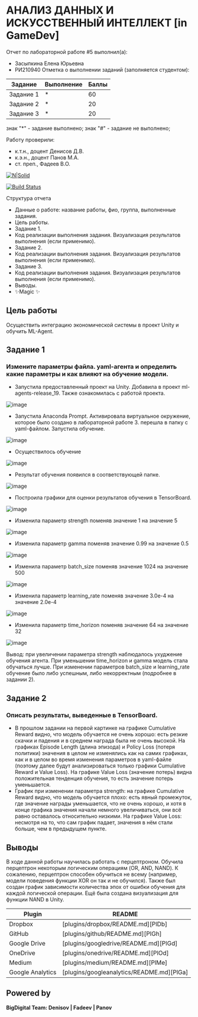 # АНАЛИЗ ДАННЫХ И ИСКУССТВЕННЫЙ ИНТЕЛЛЕКТ [in GameDev]
Отчет по лабораторной работе #5 выполнил(а):
- Засыпкина Елена Юрьевна
- РИ210940
Отметка о выполнении заданий (заполняется студентом):

| Задание | Выполнение | Баллы |
| ------ | ------ | ------ |
| Задание 1 | * | 60 |
| Задание 2 | * | 20 |
| Задание 3 | * | 20 |

знак "*" - задание выполнено; знак "#" - задание не выполнено;

Работу проверили:
- к.т.н., доцент Денисов Д.В.
- к.э.н., доцент Панов М.А.
- ст. преп., Фадеев В.О.

[![N|Solid](https://cldup.com/dTxpPi9lDf.thumb.png)](https://nodesource.com/products/nsolid)

[![Build Status](https://travis-ci.org/joemccann/dillinger.svg?branch=master)](https://travis-ci.org/joemccann/dillinger)

Структура отчета

- Данные о работе: название работы, фио, группа, выполненные задания.
- Цель работы.
- Задание 1.
- Код реализации выполнения задания. Визуализация результатов выполнения (если применимо).
- Задание 2.
- Код реализации выполнения задания. Визуализация результатов выполнения (если применимо).
- Задание 3.
- Код реализации выполнения задания. Визуализация результатов выполнения (если применимо).
- Выводы.
- ✨Magic ✨

## Цель работы
Осуществить интеграцию экономической системы в проект Unity и обучить ML-Agent.

## Задание 1
### Измените параметры файла. yaml-агента и определить какие параметры и как влияют на обучение модели.

 - Запустила предоставленный проект на Unity. Добавила в проект ml-agents-release_19. Также ознакомилась с работой проекта.
 
 ![image](https://user-images.githubusercontent.com/102030455/204776954-a5b5ee76-a5b7-45fa-8312-506bbef2b838.png)
 
 - Запустила Anaconda Prompt. Активировала виртуальное окружение, которое было создано в лабораторной работе 3. перешла в папку с yaml-файлом. Запустила обучение.
 
 ![image](https://user-images.githubusercontent.com/102030455/204792280-a3832f18-0a62-4258-8365-9401cc8bfc9e.png)
 
 - Осуществилось обучение
 
 ![image](https://user-images.githubusercontent.com/102030455/204792498-a318b127-0e8c-493c-bd01-56680ed57948.png)
 
 - Результат обучения появился в соответствующей папке.
 
 ![image](https://user-images.githubusercontent.com/102030455/204794219-8487be7d-0df5-41df-8cb1-d7954d7f97c6.png)

- Построила графики для оценки результатов обучения в TensorBoard.

![image](https://user-images.githubusercontent.com/102030455/204803803-29ce03b7-07f8-4cf4-99cd-8c2a24dfad1e.png)

- Изменила параметр strength поменяв значение 1 на значение 5

![image](https://user-images.githubusercontent.com/102030455/204806734-d8c35f0c-e557-4b2b-b10d-a12c58c4ba0f.png)

- Изменила параметр gamma поменяв значение 0.99 на значение 0.5

![image](https://user-images.githubusercontent.com/102030455/204810896-f31783c9-b186-4785-9f47-bcb18f970797.png)

- Изменила параметр batch_size поменяв значение 1024 на значение 500

![image](https://user-images.githubusercontent.com/102030455/204814056-59720a09-29b8-469a-8243-98605c800141.png)

- Изменила параметр learning_rate поменяв значение 3.0e-4 на значение 2.0e-4

![image](https://user-images.githubusercontent.com/102030455/204817729-04a18d4d-f667-4670-b23c-16f7ccc1c51c.png)

- Изменила параметр time_horizon поменяв значение 64 на значение 32

![image](https://user-images.githubusercontent.com/102030455/204824555-3958a6d6-dcab-48dc-be2f-2857547cee10.png)


Вывод: при увеличении параметра strength наблюдалось ухуджение обучения агента. При уменьшении time_horizon и gamma модель стала обучаться лучше. При изменении параметров batch_size и learning_rate обучение было либо успешным, либо некорректным (подробнее в задании 2).


## Задание 2
### Описать результаты, выведенные в TensorBoard.
- В прошлом задании на первой картинке на графике Cumulative Reward видно, что модель обучается не очень хорошо: есть резкие скачки и падения и в среднем награда была не очень высокой. На графиках Episode Length (длина эпизода) и Policy Loss (потеря политики) значения в целом не изменялись как на самих графиках, как и в целом во время изменения параметров в yaml-файле (поэтому далее будут анализироваться только графики Cumulative Reward и Value Loss). На графике Value Loss (значение потерь) видна положительная тенденция обучения, то есть значение потерь уменьшается.
- График при изменении параметра strength: на графике Cumulative Reward видно, что модель обучается плохо: есть явный промежуток, где значение награды уменьшается, что не очень хорошо, и хотя в конце графика значения начали немного увеличиваться, они всё равно оставалось относительно низкими. На графике Value Loss: несмотря на то, что сам график падает, значения в нём стали больше, чем в предыдущем пункте.


## Выводы
В ходе данной работы научилась работать с перцептроном. Обучила перцептрон некоторым логическим операциям (OR, AND, NAND). К сожалению, перцептрон способен обучиться не всему (например, модели поведения функции XOR он так и не обучился). Также был создан график зависимости количества эпох от ошибки обучения для каждой логической операции. Ещё была создана визуализация для функции NAND в Unity.


| Plugin | README |
| ------ | ------ |
| Dropbox | [plugins/dropbox/README.md][PlDb] |
| GitHub | [plugins/github/README.md][PlGh] |
| Google Drive | [plugins/googledrive/README.md][PlGd] |
| OneDrive | [plugins/onedrive/README.md][PlOd] |
| Medium | [plugins/medium/README.md][PlMe] |
| Google Analytics | [plugins/googleanalytics/README.md][PlGa] |

## Powered by

**BigDigital Team: Denisov | Fadeev | Panov**
